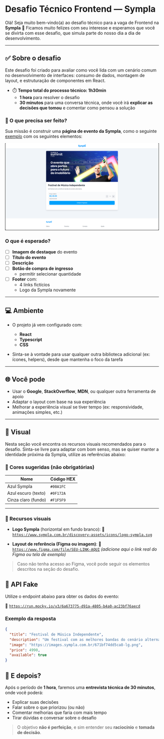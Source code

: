 # Desafio Técnico Frontend — Sympla

Olá! Seja muito bem-vindo(a) ao desafio técnico para a vaga de Frontend na **Sympla** 👋
Ficamos muito felizes com seu interesse e esperamos que você se divirta com esse desafio, que simula parte do nosso dia a dia de desenvolvimento.

---

## ✅ Sobre o desafio

Este desafio foi criado para avaliar como você lida com um cenário comum no desenvolvimento de interfaces: consumo de dados, montagem de layout, e estruturação de componentes em React.

- ⏱️ **Tempo total do processo técnico: 1h30min**
  - **1 hora** para resolver o desafio
  - **30 minutos** para uma conversa técnica, onde você irá **explicar as decisões que tomou** e comentar como pensou a solução

### 🧩 O que precisa ser feito?

Sua missão é construir uma **página de evento da Sympla**, como o seguinte [exemplo](https://ngm23z-5173.csb.app/) com os seguintes elementos:

![example](image.png)

### O que é esperado?

- [ ] **Imagem de destaque** do evento
- [ ] **Título do evento**
- [ ] **Descrição**
- [ ] **Botão de compra de ingresso**
  - permitir selecionar quantidade
- [ ] **Footer** com:
  - 4 links fictícios
  - Logo da Sympla novamente

---

## 💻 Ambiente

- O projeto já vem configurado com:
  - **React**
  - **Typescript**
  - **CSS**

- Sinta-se à vontade para usar qualquer outra biblioteca adicional (ex: ícones, helpers), desde que mantenha o foco da tarefa

---

## 🌐 Você pode

- Usar o **Google**, **StackOverflow**, **MDN**, ou qualquer outra ferramenta de apoio
- Adaptar o layout com base na sua experiência
- Melhorar a experiência visual se tiver tempo (ex: responsividade, animações simples, etc.)

---

## 🎨 Visual

Nesta seção você encontra os recursos visuais recomendados para o desafio. Sinta-se livre para adaptar com bom senso, mas se quiser manter a identidade próxima da Sympla, utilize as referências abaixo:

### 🎨 Cores sugeridas (não obrigatórias)

| Nome                | Código HEX |
| ------------------- | ---------- |
| Azul Sympla         | `#00A1FC`  |
| Azul escuro (texto) | `#0F172A`  |
| Cinza claro (fundo) | `#F1F5F9`  |

---

### 🔗 Recursos visuais

- **Logo Sympla** (horizontal em fundo branco):
  📁 [`https://www.sympla.com.br/discovery-assets/icons/logo-sympla.svg`](https://www.sympla.com.br/discovery-assets/icons/logo-sympla.svg)

- **Layout de referência (Figma ou imagem)**:
  🔗 [`https://www.figma.com/file/SEU-LINK-AQUI`](#) _(adicione aqui o link real do Figma ou tela de exemplo)_

> Caso não tenha acesso ao Figma, você pode seguir os elementos descritos na seção do desafio.

## 🔗 API Fake

Utilize o endpoint abaixo para obter os dados do evento:

📡 [`https://run.mocky.io/v3/6a673775-d91a-4805-b4a0-ac23bf76aecd`](https://run.mocky.io/v3/6a673775-d91a-4805-b4a0-ac23bf76aecd)

### Exemplo da resposta

```json
{
  "title": "Festival de Música Independente",
  "description": "Um festival com as melhores bandas do cenário alternativo.",
  "image": "https://images.sympla.com.br/671bf74dd5ca8-lg.png",
  "price": 4990,
  "available": true
}
```

## 💬 E depois?

Após o período de **1 hora**, faremos uma **entrevista técnica de 30 minutos**, onde você poderá:

- Explicar suas decisões
- Falar sobre o que priorizou (ou não)
- Comentar melhorias que faria com mais tempo
- Tirar dúvidas e conversar sobre o desafio

> O objetivo **não é perfeição**, e sim entender seu **raciocínio** e **tomada de decisão**.
